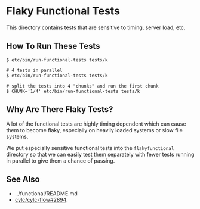 # Flaky Functional Tests

This directory contains tests that are sensitive to timing, server load, etc.

## How To Run These Tests

```console
$ etc/bin/run-functional-tests tests/k

# 4 tests in parallel
$ etc/bin/run-functional-tests tests/k

# split the tests into 4 "chunks" and run the first chunk
$ CHUNK='1/4' etc/bin/run-functional-tests tests/k
```

## Why Are There Flaky Tests?

A lot of the functional tests are highly timing dependent which can cause
them to become flaky, especially on heavily loaded systems or slow
file systems.

We put especially sensitive functional tests into the `flakyfunctional`
directory so that we can easily test them separately with fewer tests
running in parallel to give them a chance of passing.

## See Also

* ../functional/README.md
* [cylc/cylc-flow#2894](https://github.com/cylc/cylc-flow/issues/2894).
